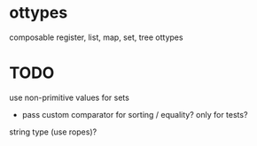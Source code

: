 # ottypes
composable register, list, map, set, tree ottypes

# TODO
use non-primitive values for sets
- pass custom comparator for sorting / equality? only for tests?

string type (use ropes)?
